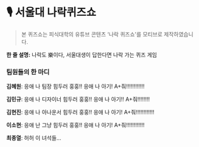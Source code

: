 # 🎙️ 서울대 나락퀴즈쇼 
>  본 퀴즈쇼는 피식대학의 유튜브 콘텐츠 ‘나락 퀴즈쇼'를 모티브로 제작하였습니다.


**한 줄 설명:** 나락도 樂이다, 서울대생이 답한다면 나락 가는 퀴즈 게임


### 팀원들의 한 마디

**김혜원**: 응애 나 팀장 힘두러 훙훙!! 응애 나 아기! A+줘!!!!!!!!!!!! 

**김민규**: 응애 나 디자이너 힘두러 훙훙!! 응애 나 아기!! A+줘!!!!!!!!

**김현진**: 응애 나 아나운서 힘두러 훙훙!! 응애 나 아기! A+줘!!!!!!!!!!!! 

**이소현**: 응애 난 그냥 힘두러 훙훙!! 응애 나 아기! A+줘!!!!!!!!!!!! 

**최종열**: 허허 이 녀석들…

